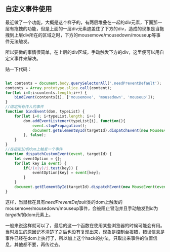 自定义事件使用
-------
最近做了一个功能，大概是这个样子的，有两层堆叠在一起的div元素，下面那一层有拖拽的功能，但是上面的一层div元素遮盖住了下方的div，造成的现象是当拖拽到上层div所在的区域之时，下方的mousemove/mousedown/mouseup等事件无法触发。

所以要做的事情很简单，在上层的div区域，手动触发下方的div，这里便可以用自定义事件来解决。

贴一下代码：
```js

let contents = document.body.querySelectorAll('.needPreventDefault');
contents = Array.prototype.slice.call(content);
for(let i=0;i<contents.length;i++) {
    bindEvent(contents[i], ['mousemove', 'mousedown', 'mouseup']);
}
//绑定所有传入的事件
function bindEvent(dom, typeList) {
    for(let i=0; i<typeList.length; i++) {
        dom.addEventListener(typeList[i], function(){
            event.stopPropagation();
            document.getElementById(targetId).dispatchEvent(new MouseEvent(event.type,event));
        }, false);
    }
}
//在指定ID的dom上触发一个事件
function dispatchCustomEvent(event, targetId) {
    let eventOption = {};
    for(let key in event) {
        if(/(x|y)/i.test(key)) {
            eventOption[key] = event[key];
        }
    }
    document.getElementById(targetId).dispatchEvent(new MouseEvent(event.type,eventOption));
}

```
这样，当鼠标在具有*needPreventDefault*类的dom上触发的mousemove/mousedown/mouseup事件，会被阻止冒泡并且手动触发到id为*targetId*的dom元素上。

一般来说这样就可以了，最后的这一个函数在使用某些浏览器的时候可能会有用。当时发生的原因记不清楚了之后也没有复现出来，现象是控制台报错，错误信息是事件已经在dom上执行了，所以加上这个hack的办法，只取出来事件的位置信息，其他都不要，再传过去。
